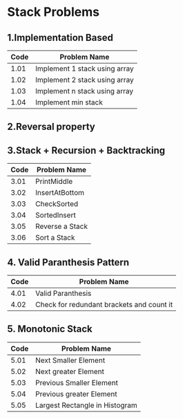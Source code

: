 # Stack Problems

## 1.Implementation Based
| Code  | Problem Name          
|-------|------------------------
| 1.01  | Implement 1 stack using array        
| 1.02  | Implement 2 stack using array     
| 1.03  | Implement n stack using array     
| 1.04  | Implement min stack

## 2.Reversal property


## 3.Stack + Recursion + Backtracking
| Code  | Problem Name          
|-------|------------------------
| 3.01  | PrintMiddle      
| 3.02  | InsertAtBottom   
| 3.03  | CheckSorted 
| 3.04  | SortedInsert
| 3.05  | Reverse a Stack
| 3.06  | Sort a Stack

## 4. Valid Paranthesis Pattern
| Code  | Problem Name          
|-------|------------------------
| 4.01  | Valid Paranthesis  
| 4.02  | Check for redundant brackets and count it   

## 5. Monotonic Stack
| Code  | Problem Name          
|-------|------------------------
| 5.01  | Next Smaller Element 
| 5.02  | Next greater Element
| 5.03  | Previous Smaller Element
| 5.04  | Previous greater Element
| 5.05  | Largest Rectangle in Histogram

